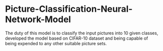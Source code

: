 # Picture-Classification-Neural-Network-Model
The duty of this model is to classify the input pictures into 10 given classes, developed the model based on CIFAR-10 dataset and being capable of being expended to any other suitable picture sets.
